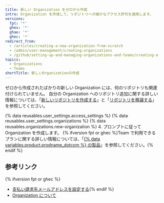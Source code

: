 ```yaml
---
title: 新しい Organization をゼロから作成
intro: Organization を作成して、リポジトリへの細かなアクセス許可を適用します。
versions:
  fpt: '*'
  ghes: '*'
  ghae: '*'
  ghec: '*'
redirect_from:
  - /articles/creating-a-new-organization-from-scratch
  - /admin/user-management/creating-organizations
  - /github/setting-up-and-managing-organizations-and-teams/creating-a-new-organization-from-scratch
topics:
  - Organizations
  - Teams
shortTitle: 新しいOrganizationの作成
---
```


ゼロから作成されたばかりの新しい Organization には、何のリポジトリも関連付けられていません。 自分の Organization へのリポジトリ追加に関する詳しい情報については、「[新しいリポジトリを作成する](/articles/creating-a-new-repository)」と「[リポジトリを移譲する](/articles/transferring-a-repository)」を参照してください。

{% data reusables.user_settings.access_settings %}
{% data reusables.user_settings.organizations %}
{% data reusables.organizations.new-organization %}
4. プロンプトに従って Organization を作成します。 {% ifversion fpt or ghec %}Team で利用できるプランに関する詳しい情報については、「[{% data variables.product.prodname_dotcom %} の製品](/articles/githubs-products)」を参照してください。{% endif %}

## 参考リンク

{% ifversion fpt or ghec %}
- [支払い請求先メールアドレスを設定する](/articles/setting-your-billing-email){% endif %}
- [Organization について](/articles/about-organizations)
